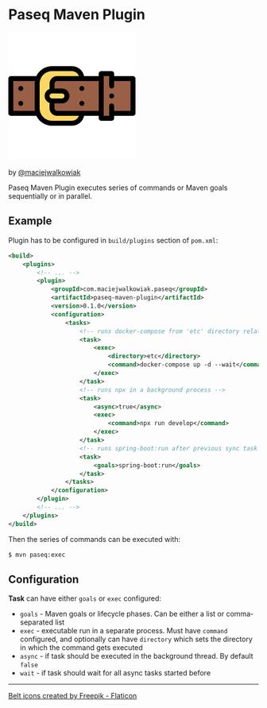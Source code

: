 # Paseq Maven Plugin

![Logo](docs/logo.png)

by [@maciejwalkowiak](https://twitter.com/maciejwalkowiak)

Paseq Maven Plugin executes series of commands or Maven goals sequentially or in parallel.

## Example

Plugin has to be configured in `build/plugins` section of `pom.xml`:

```xml
<build>
    <plugins>
        <!-- ... -->
        <plugin>
            <groupId>com.maciejwalkowiak.paseq</groupId>
            <artifactId>paseq-maven-plugin</artifactId>
            <version>0.1.0</version>
            <configuration>
                <tasks>
                    <!-- runs docker-compose from 'etc' directory relative to pom.xml -->
                    <task>
                        <exec>
                            <directory>etc</directory>
                            <command>docker-compose up -d --wait</command>
                        </exec>
                    </task>
                    <!-- runs npx in a background process -->
                    <task>
                        <async>true</async>
                        <exec>
                            <command>npx run develop</command>
                        </exec>
                    </task>
                    <!-- runs spring-boot:run after previous sync task finishes -->
                    <task>
                        <goals>spring-boot:run</goals>
                    </task>
                </tasks>
            </configuration>
        </plugin>
        <!-- ... -->
    </plugins>
</build>
```

Then the series of commands can be executed with:

```bash
$ mvn paseq:exec
```

## Configuration

**Task** can have either `goals` or `exec` configured:

- `goals` - Maven goals or lifecycle phases. Can be either a list or comma-separated list
- `exec` - executable run in a separate process. Must have `command` configured, and optionally can have `directory` which sets the directory in which the command gets executed
- `async` - if task should be executed in the background thread. By default `false`
- `wait` - if task should wait for all async tasks started before

---
[Belt icons created by Freepik - Flaticon](https://www.flaticon.com/free-icons/belt)
